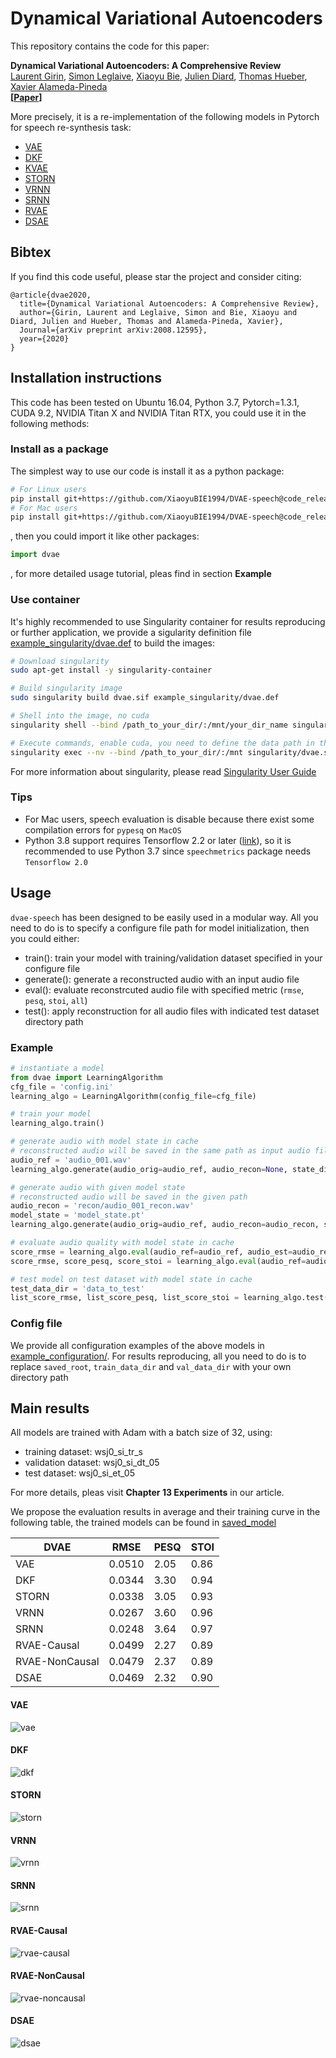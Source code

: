 # Dynamical Variational Autoencoders

This repository contains the code for this paper:

**Dynamical Variational Autoencoders: A Comprehensive Review**  
[Laurent Girin](http://www.gipsa-lab.grenoble-inp.fr/~laurent.girin/cv_en.html), [Simon Leglaive](https://sleglaive.github.io/index.html), [Xiaoyu Bie](https://team.inria.fr/perception/team-members/xiaoyu-bie/), [Julien Diard](https://diard.wordpress.com/), [Thomas Hueber](http://www.gipsa-lab.grenoble-inp.fr/~thomas.hueber/), [Xavier Alameda-Pineda](http://xavirema.eu/)  
**[[Paper](https://hal.inria.fr/hal-02926215)]**

More precisely, it is a re-implementation of the following models in Pytorch for speech re-synthesis task:
- [VAE](https://arxiv.org/abs/1312.6114)
- [DKF](https://arxiv.org/abs/1609.09869)
- [KVAE](https://papers.nips.cc/paper/6951-a-disentangled-recognition-and-nonlinear-dynamics-model-for-unsupervised-learning)
- [STORN](https://arxiv.org/abs/1411.7610)
- [VRNN](https://arxiv.org/abs/1506.02216)
- [SRNN](https://arxiv.org/abs/1605.07571)
- [RVAE](https://arxiv.org/abs/1910.10942)
- [DSAE](https://arxiv.org/abs/1803.02991)


## Bibtex
If you find this code useful, please star the project and consider citing:

```
@article{dvae2020,
  title={Dynamical Variational Autoencoders: A Comprehensive Review},
  author={Girin, Laurent and Leglaive, Simon and Bie, Xiaoyu and Diard, Julien and Hueber, Thomas and Alameda-Pineda, Xavier},
  Journal={arXiv preprint arXiv:2008.12595},
  year={2020}
}

```


## Installation instructions


This code has been tested on Ubuntu 16.04, Python 3.7, Pytorch=1.3.1, CUDA 9.2, NVIDIA Titan X and NVIDIA Titan RTX, you could use it in the following methods:


### Install as a package
The simplest way to use our code is install it as a python package:

```bash
# For Linux users
pip install git+https://github.com/XiaoyuBIE1994/DVAE-speech@code_release
# For Mac users
pip install git+https://github.com/XiaoyuBIE1994/DVAE-speech@code_release_mac
```

, then you could import it like other packages:

```python
import dvae
```

, for more detailed usage tutorial, pleas find in section **Example**


### Use container
It's highly recommended to use Singularity container for results reproducing or further application, we provide a sigularity definition file [example_singularity/dvae.def](https://github.com/XiaoyuBIE1994/DVAE-speech/tree/code_release_mac/example_singularity/dvae.def) to build the images:

```bash
# Download singularity
sudo apt-get install -y singularity-container

# Build singularity image
sudo singularity build dvae.sif example_singularity/dvae.def

# Shell into the image, no cuda
singularity shell --bind /path_to_your_dir/:/mnt/your_dir_name singularity/dvae.sif

# Execute commands, enable cuda, you need to define the data path in the config files
singularity exec --nv --bind /path_to_your_dir/:/mnt singularity/dvae.sif python train_model.py example_configuration/cfg_dkf.ini
```

For more information about singularity, please read [Singularity User Guide](https://singularity-userdoc.readthedocs.io/en/latest/)

### Tips

- For Mac users, speech evaluation is disable because there exist some compilation errors for `pypesq` on `MacOS`
- Python 3.8 support requires Tensorflow 2.2 or later ([link](https://www.tensorflow.org/install/pip)), so it is recommended to use Python 3.7 since `speechmetrics` package needs `Tensorflow 2.0`


## Usage

`dvae-speech` has been designed to be easily used in a modular way. All you need to do is to specify a configure file path for model initialization, then you could either:

- train(): train your model with training/validation dataset specified in your configure file
- generate(): generate a reconstructed audio with an input audio file
- eval(): evaluate reconstrcuted audio file with specified metric (`rmse`, `pesq`, `stoi`, `all`) 
- test(): apply reconstruction for all audio files with indicated test dataset directory path

### Example

```python
# instantiate a model
from dvae import LearningAlgorithm
cfg_file = 'config.ini'
learning_algo = LearningAlgorithm(config_file=cfg_file)

# train your model
learning_algo.train()

# generate audio with model state in cache
# reconstructed audio will be saved in the same path as input audio file, named as 'audio_001_recon.wav'
audio_ref = 'audio_001.wav'
learning_algo.generate(audio_orig=audio_ref, audio_recon=None, state_dict_file=None)

# generate audio with given model state
# reconstructed audio will be saved in the given path
audio_recon = 'recon/audio_001_recon.wav'
model_state = 'model_state.pt'
learning_algo.generate(audio_orig=audio_ref, audio_recon=audio_recon, state_dict_file=model_state)

# evaluate audio quality with model state in cache
score_rmse = learning_algo.eval(audio_ref=audio_ref, audio_est=audio_recon, metric='rmse') # only RMSE
score_rmse, score_pesq, score_stoi = learning_algo.eval(audio_ref=audio_ref, audio_est=audio_recon, metric='all') # both RMSE, PESQ and STOI

# test model on test dataset with model state in cache
test_data_dir = 'data_to_test'
list_score_rmse, list_score_pesq, list_score_stoi = learning_algo.test(data_dir=test_data_dir, state_dict_file=None)
```

### Config file

We provide all configuration examples of the above models in [example_configuration/](https://github.com/XiaoyuBIE1994/DVAE-speech/tree/code_release_mac/example_configuration). For results reproducing, all you need to do is to replace `saved_root`, `train_data_dir` and `val_data_dir` with your own directory path 


## Main results

All models are trained with Adam with a batch size of 32, using:

- training dataset: wsj0_si_tr_s
- validation dataset: wsj0_si_dt_05
- test dataset: wsj0_si_et_05

For more details, pleas visit **Chapter 13 Experiments** in our article.

We propose the evaluation results in average and their training curve in the following table, the trained models can be found in [saved_model](https://github.com/XiaoyuBIE1994/DVAE-speech/tree/code_release_mac/saved_model)

| DVAE           |  RMSE  | PESQ | STOI |
| ----           |  ----  | ---- | ---- |
| VAE            | 0.0510 | 2.05 | 0.86 |
| DKF            | 0.0344 | 3.30 | 0.94 |
| STORN          | 0.0338 | 3.05 | 0.93 |
| VRNN           | 0.0267 | 3.60 | 0.96 |
| SRNN           | 0.0248 | 3.64 | 0.97 |
| RVAE-Causal    | 0.0499 | 2.27 | 0.89 |
| RVAE-NonCausal | 0.0479 | 2.37 | 0.89 |
| DSAE           | 0.0469 | 2.32 | 0.90 |

#### VAE
![vae](https://github.com/XiaoyuBIE1994/DVAE-speech/raw/code_release_mac/figures/loss_VAE.png)

#### DKF
![dkf](https://github.com/XiaoyuBIE1994/DVAE-speech/raw/code_release_mac/figures/loss_DKF.png)

#### STORN
![storn](https://github.com/XiaoyuBIE1994/DVAE-speech/raw/code_release_mac/figures/loss_STORN.png)

#### VRNN
![vrnn](https://github.com/XiaoyuBIE1994/DVAE-speech/raw/code_release_mac/figures/loss_VRNN.png)

#### SRNN
![srnn](https://github.com/XiaoyuBIE1994/DVAE-speech/raw/code_release_mac/figures/loss_SRNN.png)

#### RVAE-Causal
![rvae-causal](https://github.com/XiaoyuBIE1994/DVAE-speech/raw/code_release_mac/figures/loss_RVAE-Causal.png)

#### RVAE-NonCausal
![rvae-noncausal](https://github.com/XiaoyuBIE1994/DVAE-speech/raw/code_release_mac/figures/loss_RVAE-NonCausal.png)

#### DSAE
![dsae](https://github.com/XiaoyuBIE1994/DVAE-speech/raw/code_release_mac/figures/loss_DSAE.png)

